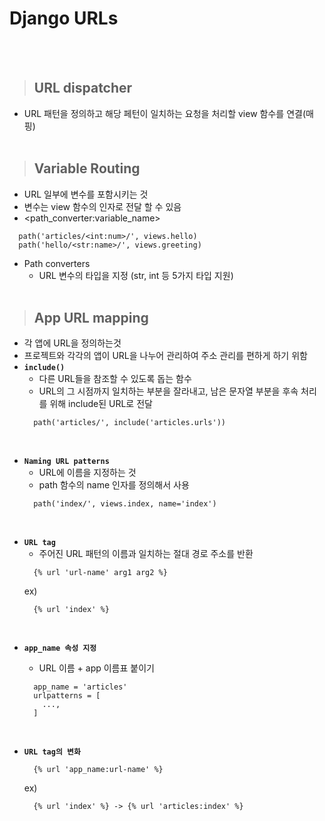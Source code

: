 # Django URLs
<br><br>

>## URL dispatcher
- URL 패턴을 정의하고 해당 페턴이 일치하는 요청을 처리할 view 함수를 연결(매핑)
<br><br>

>## Variable Routing
- URL 일부에 변수를 포함시키는 것
- 변수는 view 함수의 인자로 전달 할 수 있음
- <path_converter:variable_name>
```django
  path('articles/<int:num>/', views.hello)
  path('hello/<str:name>/', views.greeting)
```
- Path converters
  - URL 변수의 타입을 지정 (str, int 등 5가지 타입 지원)
<br><br>

>## App URL mapping
- 각 앱에 URL을 정의하는것
- 프로젝트와 각각의 앱이 URL을 나누어 관리하여 주소 관리를 편하게 하기 위함
- **`include()`**
  - 다른 URL들을 참조할 수 있도록 돕는 함수
  - URL의 그 시점까지 일치하는 부분을 잘라내고, 남은 문자열 부분을 후속 처리를 위해 include된 URL로 전달
  ```django
    path('articles/', include('articles.urls'))
  ```
<br>

- **`Naming URL patterns`**
  - URL에 이름을 지정하는 것
  - path 함수의 name 인자를 정의해서 사용
  ```django
    path('index/', views.index, name='index')
  ```
<br>

- **`URL tag`**
  - 주어진 URL 패턴의 이름과 일치하는 절대 경로 주소를 반환
  ```django
    {% url 'url-name' arg1 arg2 %}
  ```
  ex)
  ```django
    {% url 'index' %}
  ```
<br>

- **`app_name 속성 지정`**
  - URL 이름 + app 이름표 붙이기
  ```django
    app_name = 'articles'
    urlpatterns = [
      ...,
    ]
  ```
  <br>

- **`URL tag의 변화`**
  ```django
    {% url 'app_name:url-name' %}
  ```
  ex)
  ```django
    {% url 'index' %} -> {% url 'articles:index' %}
  ```
